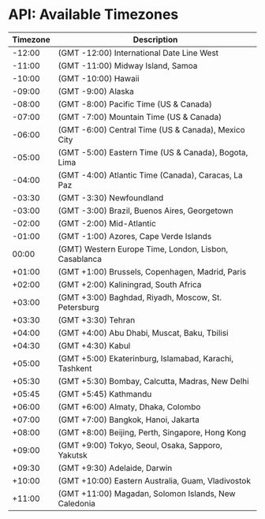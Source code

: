 <a name="head"></a><h1>API: Available Timezones</h1>

| Timezone | Description |
| -------- | -------------------------------------------------------   |
| -12:00   | (GMT -12:00) International Date Line West                 | 
| -11:00   | (GMT -11:00) Midway Island, Samoa                         | 
| -10:00   | (GMT -10:00) Hawaii                                       | 
| -09:00   | (GMT -9:00) Alaska                                        | 
| -08:00   | (GMT -8:00) Pacific Time (US &amp; Canada)                |
| -07:00   | (GMT -7:00) Mountain Time (US &amp; Canada)               | 
| -06:00   | (GMT -6:00) Central Time (US &amp; Canada), Mexico City   |
| -05:00   | (GMT -5:00) Eastern Time (US &amp; Canada), Bogota, Lima  | 
| -04:00   | (GMT -4:00) Atlantic Time (Canada), Caracas, La Paz       |
| -03:30   | (GMT -3:30) Newfoundland                                  |
| -03:00   | (GMT -3:00) Brazil, Buenos Aires, Georgetown              |
| -02:00   | (GMT -2:00) Mid-Atlantic                                  |
| -01:00   | (GMT -1:00) Azores, Cape Verde Islands                    |
|  00:00   | (GMT) Western Europe Time, London, Lisbon, Casablanca     |
| +01:00   | (GMT +1:00) Brussels, Copenhagen, Madrid, Paris           |
| +02:00   | (GMT +2:00) Kaliningrad, South Africa                     |
| +03:00   | (GMT +3:00) Baghdad, Riyadh, Moscow, St. Petersburg       |
| +03:30   | (GMT +3:30) Tehran                                        |
| +04:00   | (GMT +4:00) Abu Dhabi, Muscat, Baku, Tbilisi              |
| +04:30   | (GMT +4:30) Kabul                                         |
| +05:00   | (GMT +5:00) Ekaterinburg, Islamabad, Karachi, Tashkent    |
| +05:30   | (GMT +5:30) Bombay, Calcutta, Madras, New Delhi           |
| +05:45   | (GMT +5:45) Kathmandu                                     |
| +06:00   | (GMT +6:00) Almaty, Dhaka, Colombo                        |
| +07:00   | (GMT +7:00) Bangkok, Hanoi, Jakarta                       |
| +08:00   | (GMT +8:00) Beijing, Perth, Singapore, Hong Kong          |
| +09:00   | (GMT +9:00) Tokyo, Seoul, Osaka, Sapporo, Yakutsk         |
| +09:30   | (GMT +9:30) Adelaide, Darwin                              |
| +10:00   | (GMT +10:00) Eastern Australia, Guam, Vladivostok         |
| +11:00   | (GMT +11:00) Magadan, Solomon Islands, New Caledonia      |

